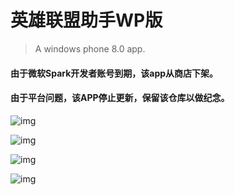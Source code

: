 # 英雄联盟助手WP版

>A windows phone 8.0 app.


#### 由于微软Spark开发者账号到期，该app从商店下架。
#### 由于平台问题，该APP停止更新，保留该仓库以做纪念。


![img](http://7xl2vf.com1.z0.glb.clouddn.com/wp/wp_ss_20141205_0001.png)

![img](http://7xl2vf.com1.z0.glb.clouddn.com/wp/wp_ss_20141205_0002.png)

![img](http://7xl2vf.com1.z0.glb.clouddn.com/wp/wp_ss_20141205_0003.png)

![img](http://7xl2vf.com1.z0.glb.clouddn.com/wp/wp_ss_20141205_0004.png)
